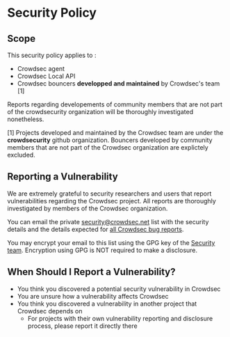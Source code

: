 # Security Policy

## Scope

This security policy applies to :
 - Crowdsec agent
 - Crowdsec Local API
 - Crowdsec bouncers **developped and maintained** by Crowdsec's team [1]

Reports regarding developements of community members that are not part of the crowdsecurity organization will be thoroughly investigated nonetheless.

[1] Projects developed and maintained by the Crowdsec team are under the **crowdsecurity** github organization. Bouncers developed by community members that are not part of the Crowdsec organization are explictely excluded.

## Reporting a Vulnerability

We are extremely grateful to security researchers and users that report vulnerabilities regarding the Crowdsec project. All reports are thoroughly investigated by members of the Crowdsec organization.

You can email the private [security@crowdsec.net](mailto:security@crowdsec.net) list with the security details and the details expected for [all Crowdsec bug reports](https://github.com/crowdsecurity/crowdsec/blob/master/.github/ISSUE_TEMPLATE/bug_report.md).

You may encrypt your email to this list using the GPG key of the [Security team](https://doc.crowdsec.net/docs/next/contact_team). Encryption using GPG is NOT required to make a disclosure.

## When Should I Report a Vulnerability? 

 - You think you discovered a potential security vulnerability in Crowdsec
 - You are unsure how a vulnerability affects Crowdsec
 - You think you discovered a vulnerability in another project that Crowdsec depends on
   - For projects with their own vulnerability reporting and disclosure process, please report it directly there


<!-- Very heavily inspired from https://kubernetes.io/docs/reference/issues-security/security/ -->
